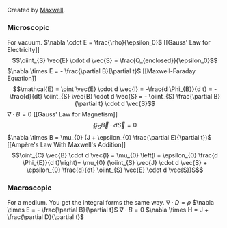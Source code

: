 
Created by [Maxwell](https://en.wikipedia.org/wiki/James_Clerk_Maxwell).

### Microscopic 
For vacuum.
$\nabla \cdot E = \frac{\rho}{\epsilon_0}$ 
		[[Gauss' Law for Electricity]]
		$$\oiint_{S} \vec{E} \cdot d \vec{S} = \frac{Q_{enclosed}}{\epsilon_0}$$
$\nabla \times E = - \frac{\partial B}{\partial t}$
		[[Maxwell-Faraday Equation]]
		$$\mathcal{E} = \oint \vec{E} \cdot d \vec{l} = -\frac{d \Phi_{B}}{d t} = - \frac{d}{dt} \oiint_{S} \vec{B} \cdot d \vec{S} = - \oiint_{S} \frac{\partial B}{\partial t} \cdot d \vec{S}$$
$\nabla \cdot B = 0$
		[[Gauss' Law for Magnetism]]
		$$\oiint_{S} \vec{B} \cdot d \vec{S} = 0$$
$\nabla \times B = \mu_{0} (J + \epsilon_{0} \frac{\partial E}{\partial t})$
		[[Ampère's Law With Maxwell's Addition]]
		$$\oint_{C} \vec{B} \cdot d \vec{l} = \mu_{0} \left(I + \epsilon_{0} \frac{d \Phi_{E}}{d t}\right)= \mu_{0} (\oiint_{S} \vec{J} \cdot d \vec{S} + \epsilon_{0} \frac{d}{dt} \oiint_{S} \vec{E} \cdot d \vec{S})S$$
### Macroscopic
For a medium. You get the integral forms the same way.
$\nabla \cdot D = \rho$
$\nabla \times E = - \frac{\partial B}{\partial t}$
$\nabla \cdot B = 0$
$\nabla \times H = J + \frac{\partial D}{\partial t}$
